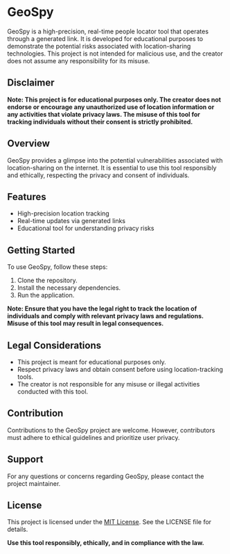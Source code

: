 # GeoSpy

GeoSpy is a high-precision, real-time people locator tool that operates through a generated link. It is developed for educational purposes to demonstrate the potential risks associated with location-sharing technologies. This project is not intended for malicious use, and the creator does not assume any responsibility for its misuse.

## Disclaimer

**Note: This project is for educational purposes only. The creator does not endorse or encourage any unauthorized use of location information or any activities that violate privacy laws. The misuse of this tool for tracking individuals without their consent is strictly prohibited.**

## Overview

GeoSpy provides a glimpse into the potential vulnerabilities associated with location-sharing on the internet. It is essential to use this tool responsibly and ethically, respecting the privacy and consent of individuals.

## Features

- High-precision location tracking
- Real-time updates via generated links
- Educational tool for understanding privacy risks

## Getting Started

To use GeoSpy, follow these steps:

1. Clone the repository.
2. Install the necessary dependencies.
3. Run the application.

**Note: Ensure that you have the legal right to track the location of individuals and comply with relevant privacy laws and regulations. Misuse of this tool may result in legal consequences.**

## Legal Considerations

- This project is meant for educational purposes only.
- Respect privacy laws and obtain consent before using location-tracking tools.
- The creator is not responsible for any misuse or illegal activities conducted with this tool.

## Contribution

Contributions to the GeoSpy project are welcome. However, contributors must adhere to ethical guidelines and prioritize user privacy.

## Support

For any questions or concerns regarding GeoSpy, please contact the project maintainer.

## License

This project is licensed under the [MIT License](LICENSE). See the LICENSE file for details.

**Use this tool responsibly, ethically, and in compliance with the law.**

